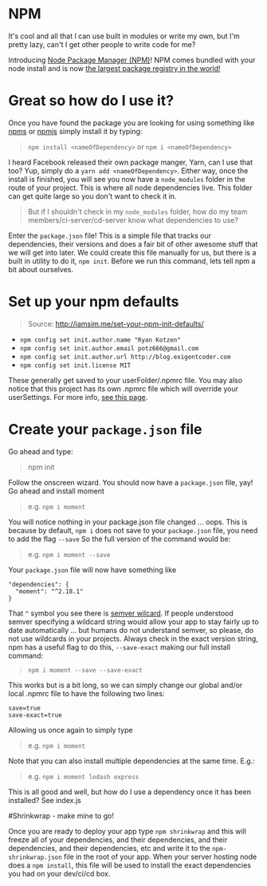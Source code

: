 # NPM

It's cool and all that I can use built in modules or write my own, but I'm pretty lazy, can't I get other people to write code for me?

Introducing [Node Package Manager (NPM)](https://docs.npmjs.com/getting-started/what-is-npm)! NPM comes bundled with your node install and is now [the largest package registry in the world!](https://developers.slashdot.org/story/17/01/14/0222245/nodejss-npm-is-now-the-largest-package-registry-in-the-world)

# Great so how do I use it?

Once you have found the package you are looking for using something like [npms](npms.io) or [npmjs](npmjs.com) simply install it by typing:
> `npm install <nameOfDependency>` or `npm i <nameOfDependency>`

I heard Facebook released their own package manger, Yarn, can I use that too? Yup, simply do a `yarn add <nameOfDependency>`.
Either way, once the install is finished, you will see you now have a `node_modules` folder in the route of your project. This is where all node dependencies live. This folder can get quite large so you don't want to check it in.

> But if I shouldn't check in my `node_modules` folder, how do my team members/ci-server/cd-server know what dependencies to use?

Enter the `package.json` file! This is a simple file that tracks our dependencies, their versions and does a fair bit of other awesome stuff that we will get into later. We could create this file manually for us, but there is a built in utility to do it, `npm init`. Before we run this command, lets tell npm a bit about ourselves.

# Set up your npm defaults

> Source: http://iamsim.me/set-your-npm-init-defaults/

* `npm config set init.author.name "Ryan Kotzen"`
* `npm config set init.author.email potz666@gmail.com`
* `npm config set init.author.url http://blog.exigentcoder.com`
* `npm config set init.license MIT`

These generally get saved to your userFolder/.npmrc file. You may also notice that this project has its own .npmrc file which will override your userSettings. For more info, [see this page](https://docs.npmjs.com/files/npmrc).

# Create your `package.json` file

Go ahead and type:

> npm init

Follow the onscreen wizard. You should now have a `package.json` file, yay! Go ahead and install moment

> e.g. `npm i moment`

You will notice nothing in your package.json file changed ... oops. This is because by default, `npm i` does not save to your `package.json` file, you need to add the flag `--save` So the full version of the command would be:

> e.g. `npm i moment --save`

Your `package.json` file will now have something like
```
"dependencies": {
  "moment": "^2.18.1"
}
```

That `^` symbol you see there is [semver wilcard](https://docs.npmjs.com/misc/semver). If people understood semver specifying a wildcard string would allow your app to stay fairly up to date automatically ... but humans do not understand semver, so please, do not use wildcards in your projects. Always check in the exact version string, npm has a useful flag to do this, `--save-exact` making our full install command:

> `npm i moment --save --save-exact`

This works but is a bit long, so we can simply change our global and/or local .npmrc file to have the following two lines:

```
save=true
save-exact=true
```

Allowing us once again to simply type

> e.g. `npm i moment`

Note that you can also install multiple dependencies at the same time. E.g.:

> e.g. `npm i moment lodash express`

This is all good and well, but how do I use a dependency once it has been installed?
See index.js

#Shrinkwrap - make mine to go!

Once you are ready to deploy your app type `npm shrinkwrap` and this will freeze all of your dependencies, and their dependencies, and their dependencies, and their dependencies, etc and write it to the `npm-shrinkwrap.json` file in the root of your app. When your server hosting node does a `npm install`, this file will be used to install the exact dependencies you had on your dev/ci/cd box.
